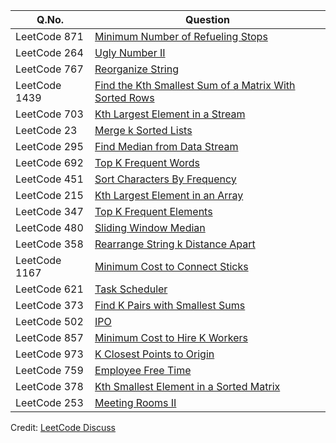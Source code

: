 | Q.No. |Question |
| --- | --- |
| LeetCode 871 | [Minimum Number of Refueling Stops](https://grid47.xyz/posts/leetcode_871) |
| LeetCode 264 | [Ugly Number II](https://grid47.xyz/posts/leetcode_264) |
| LeetCode 767 | [Reorganize String](https://grid47.xyz/posts/leetcode_767) |
| LeetCode 1439 | [Find the Kth Smallest Sum of a Matrix With Sorted Rows](https://grid47.xyz/posts/leetcode_1439) |
| LeetCode 703 | [Kth Largest Element in a Stream](https://grid47.xyz/posts/leetcode_703) |
| LeetCode 23 | [Merge k Sorted Lists](https://grid47.xyz/posts/leetcode_23) |
| LeetCode 295 | [Find Median from Data Stream](https://grid47.xyz/posts/leetcode_295) |
| LeetCode 692 | [Top K Frequent Words](https://grid47.xyz/posts/leetcode_692) |
| LeetCode 451 | [Sort Characters By Frequency](https://grid47.xyz/posts/leetcode_451) |
| LeetCode 215 | [Kth Largest Element in an Array](https://grid47.xyz/posts/leetcode_215) |
| LeetCode 347 | [Top K Frequent Elements](https://grid47.xyz/posts/leetcode_347) |
| LeetCode 480 | [Sliding Window Median](https://grid47.xyz/posts/leetcode_480) |
| LeetCode 358 | [Rearrange String k Distance Apart](https://grid47.xyz/posts/leetcode_358) |
| LeetCode 1167 | [Minimum Cost to Connect Sticks](https://grid47.xyz/posts/leetcode_1167) |
| LeetCode 621 | [Task Scheduler](https://grid47.xyz/posts/leetcode_621) |
| LeetCode 373 | [Find K Pairs with Smallest Sums](https://grid47.xyz/posts/leetcode_373) |
| LeetCode 502 | [IPO](https://grid47.xyz/posts/leetcode_502) |
| LeetCode 857 | [Minimum Cost to Hire K Workers](https://grid47.xyz/posts/leetcode_857) |
| LeetCode 973 | [K Closest Points to Origin](https://grid47.xyz/posts/leetcode_973) |
| LeetCode 759 | [Employee Free Time](https://grid47.xyz/posts/leetcode_759) |
| LeetCode 378 | [Kth Smallest Element in a Sorted Matrix](https://grid47.xyz/posts/leetcode_378) |
| LeetCode 253 | [Meeting Rooms II](https://grid47.xyz/posts/leetcode_253) |

Credit: [LeetCode Discuss](https://leetcode.com/discuss/general-discussion/1127238/master-heap-by-solving-23-questions-in-4-patterns-category)
